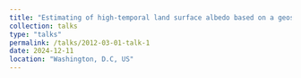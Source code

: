 ```yaml
---
title: "Estimating of high-temporal land surface albedo based on a geostationary satellite, Himawari-8/9 AHI: Validation and interpretation at flux tower sites"
collection: talks
type: "talks"
permalink: /talks/2012-03-01-talk-1
date: 2024-12-11
location: "Washington, D.C, US"
---
```

